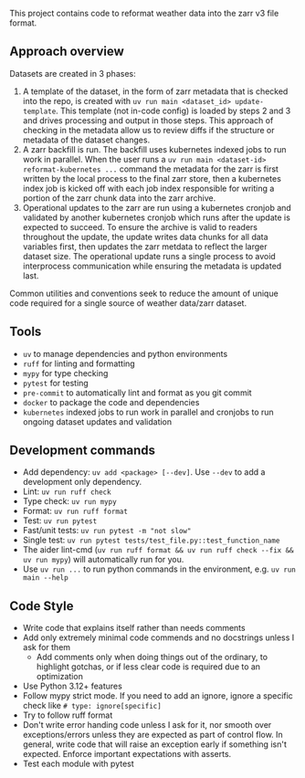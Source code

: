 This project contains code to reformat weather data into the zarr v3 file format.

## Approach overview

Datasets are created in 3 phases:
1. A template of the dataset, in the form of zarr metadata that is checked into the repo, is created with `uv run main <dataset_id> update-template`. This template (not in-code config) is loaded by steps 2 and 3 and drives processing and output in those steps. This approach of checking in the metadata allow us to review diffs if the structure or metadata of the dataset changes.
2. A zarr backfill is run. The backfill uses kubernetes indexed jobs to run work in parallel. When the user runs a `uv run main <dataset-id> reformat-kubernetes ...` command the metadata for the zarr is first written by the local process to the final zarr store, then a kubernetes index job is kicked off with each job index responsible for writing a portion of the zarr chunk data into the zarr archive.
3. Operational updates to the zarr are run using a kubernetes cronjob and validated by another kubernetes cronjob which runs after the update is expected to succeed. To ensure the archive is valid to readers throughout the update, the update writes data chunks for all data variables first, then updates the zarr metdata to reflect the larger dataset size. The operational update runs a single process to avoid interprocess communication while ensuring the metadata is updated last.

Common utilities and conventions seek to reduce the amount of unique code required for a single source of weather data/zarr dataset.

## Tools
* `uv` to manage dependencies and python environments
* `ruff` for linting and formatting
* `mypy` for type checking
* `pytest` for testing
* `pre-commit` to automatically lint and format as you git commit
* `docker` to package the code and dependencies
* `kubernetes` indexed jobs to run work in parallel and cronjobs to run ongoing dataset updates and validation

## Development commands
* Add dependency: `uv add <package> [--dev]`. Use `--dev` to add a development only dependency.
* Lint: `uv run ruff check`
* Type check: `uv run mypy`
* Format: `uv run ruff format`
* Test: `uv run pytest`
* Fast/unit tests: `uv run pytest -m "not slow"`
* Single test: `uv run pytest tests/test_file.py::test_function_name`
* The aider lint-cmd (`uv run ruff format && uv run ruff check --fix && uv run mypy`) will automatically run for you.
* Use `uv run ...` to run python commands in the environment, e.g. `uv run main --help`

## Code Style
* Write code that explains itself rather than needs comments
* Add only extremely minimal code commends and no docstrings unless I ask for them
  * Add comments only when doing things out of the ordinary, to highlight gotchas, or if less clear code is required due to an optimization
* Use Python 3.12+ features
* Follow mypy strict mode. If you need to add an ignore, ignore a specific check like `# type: ignore[specific]`
* Try to follow ruff format
* Don't write error handing code unless I ask for it, nor smooth over exceptions/errors unless they are expected as part of control flow. In general, write code that will raise an exception early if something isn't expected. Enforce important expectations with asserts.
* Test each module with pytest